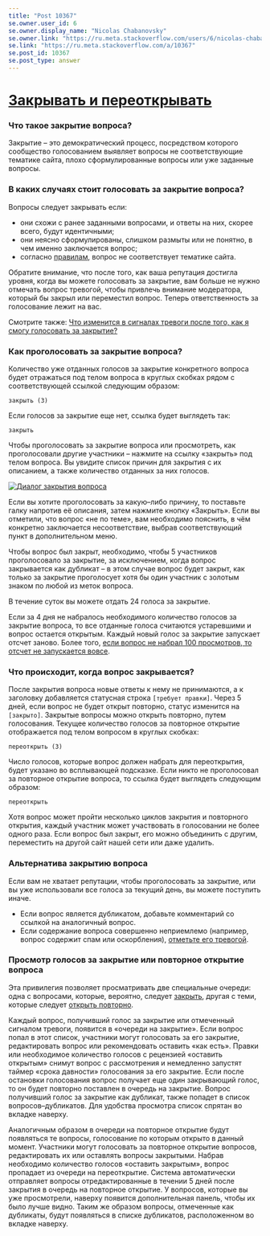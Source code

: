 ```yaml
---
title: "Post 10367"
se.owner.user_id: 6
se.owner.display_name: "Nicolas Chabanovsky"
se.owner.link: "https://ru.meta.stackoverflow.com/users/6/nicolas-chabanovsky"
se.link: "https://ru.meta.stackoverflow.com/a/10367"
se.post_id: 10367
se.post_type: answer
---
```

<h1><a href="https://ru.stackoverflow.com/help/privileges/close-questions">Закрывать и переоткрывать</a></h1>

<h3>Что такое закрытие вопроса?</h3>

<p>Закрытие – это демократический процесс, посредством которого сообщество голосованием выявляет вопросы не соответствующие тематике сайта, плохо сформулированные вопросы или уже заданные вопросы.</p>

<h3>В каких случаях стоит голосовать за закрытие вопроса?</h3>

<p>Вопросы следует закрывать если:  </p>

<ul>
<li>они схожи с ранее заданными вопросами, и ответы на них, скорее всего, будут идентичными;  </li>
<li>они неясно сформулированы, слишком размыты или не понятно, в чем именно заключается вопрос;  </li>
<li>согласно <a href="/help/on-topic">правилам</a>, вопрос не соответствует тематике сайта.  </li>
</ul>

<p>Обратите внимание, что после того, как ваша репутация достигла уровня, когда вы можете голосовать за закрытие, вам больше не нужно отмечать вопрос тревогой, чтобы привлечь внимание модератора, который бы закрыл или переместил вопрос. Теперь ответственность за голосование лежит на вас. </p>

<p>Смотрите также: <a href="http://meta.superuser.com/questions/3154/how-should-my-flagging-change-when-i-gain-the-ability-to-vote-to-close">Что изменится в сигналах тревоги после того, как я смогу голосовать за закрытие?</a>  </p>

<h3>Как проголосовать за закрытие вопроса?</h3>

<p>Количество уже отданных голосов за закрытие конкретного вопроса будет отражаться под телом вопроса в круглых скобках рядом с соответствующей ссылкой следующим образом:  </p>

<pre><code>закрыть (3) 
</code></pre>

<p>Если голосов за закрытие еще нет, ссылка будет выглядеть так: </p>

<pre><code>закрыть
</code></pre>

<p>Чтобы проголосовать за закрытие вопроса или просмотреть, как проголосовали другие участники – нажмите на ссылку «закрыть» под телом вопроса. Вы увидите список причин для закрытия с их описанием, а также количество отданных за них голосов.</p>

<p><a href="https://i.stack.imgur.com/diLub.png" rel="nofollow noreferrer"><img src="https://i.stack.imgur.com/diLub.png" alt="Диалог закрытия вопроса"></a></p>

<p>Если вы хотите проголосовать за какую–либо причину, то поставьте галку напротив её описания, затем нажмите кнопку «Закрыть». Если вы отметили, что вопрос «не по теме», вам необходимо пояснить, в чём конкретно заключается несоответствие, выбрав соответствующий пункт в дополнительном меню.</p>

<p>Чтобы вопрос был закрыт, необходимо, чтобы 5 участников проголосовало за закрытие, за исключением, когда вопрос закрывается как дубликат – в этом случае вопрос будет закрыт, как только за закрытие проголосует хотя бы один участник с золотым знаком по любой из меток вопроса.</p>

<p>В течение суток вы можете отдать 24 голоса за закрытие. </p>

<p>Если за 4 дня не набралось необходимого количество голосов за закрытие вопроса, то все отданные голоса считаются устаревшими и вопрос остается открытым. Каждый новый голос за закрытие запускает отсчет заново. Более того, <a href="http://meta.stackexchange.com/questions/56614/what-happened-here-voted-to-close-4-days-ago-but-no-close-votes-today/97594#97594">если вопрос не набрал 100 просмотров, то отсчет не запускается вовсе</a>.</p>

<h3>Что происходит, когда вопрос закрывается?</h3>

<p>После закрытия вопроса новые ответы к нему не принимаются, а к заголовку добавляется статусная строка <code>[требует правки]</code>. Через 5 дней, если вопрос не будет открыт повторно, статус изменится на <code>[закрыто]</code>. Закрытые вопросы можно открыть повторно, путем голосования. Текущее количество голосов за повторное открытие отображается под телом вопросом в круглых скобках:</p>

<pre><code>переоткрыть (3)
</code></pre>

<p>Число голосов, которые вопрос должен набрать для переоткрытия, будет указано во всплывающей подсказке. Если никто не проголосовал за повторное открытие вопроса, то ссылка будет выглядеть следующим образом:  </p>

<pre><code>переоткрыть  
</code></pre>

<p>Хотя вопрос может пройти несколько циклов закрытия и повторного открытия, каждый участник может участвовать в голосовании не более одного раза. Если вопрос был закрыт, его можно объединить с другим, переместить на другой сайт нашей сети или даже удалить.  </p>

<h3>Альтернатива закрытию вопроса</h3>

<p>Если вам не хватает репутации, чтобы проголосовать за закрытие, или вы уже использовали все голоса за текущий день, вы можете поступить иначе.</p>

<ul>
<li>Если вопрос является дубликатом, добавьте комментарий со ссылкой на аналогичный вопрос.  </li>
<li>Если содержание вопроса совершенно неприемлемо (например, вопрос содержит спам или оскорбления), <a href="/help/privileges/flag-posts">отметьте его тревогой</a>.  </li>
</ul>

<h3>Просмотр голосов за закрытие или повторное открытие вопроса</h3>

<p>Эта привилегия позволяет просматривать две специальные очереди: одна с вопросами, которые, вероятно, следует <a href="/review/close">закрыть</a>, другая с теми, которые следует <a href="/review/reopen">открыть повторно</a>. </p>

<p>Каждый вопрос, получивший голос за закрытие или отмеченный сигналом тревоги, появится в «очереди на закрытие». Если вопрос попал в этот список, участники могут голосовать за его закрытие, редактировать вопрос или рекомендовать оставить «как есть». Правки или необходимое количество голосов с рецензией «оставить открытым» снимут вопрос с рассмотрения и немедленно запустят таймер «срока давности» голосования за его закрытие. Если после остановки голосования вопрос получает еще один закрывающий голос, то он будет повторно поставлен в очередь на закрытие. Вопрос получивший голос за закрытие как дубликат, также попадет в список вопросов–дубликатов. Для удобства просмотра список спрятан во вкладке наверху.</p>

<p>Аналогичным образом в очереди на повторное открытие будут появляться те вопросы, голосование по которым открыто в данный момент. Участники могут голосовать за повторное открытие вопросов, редактировать их или оставлять вопросы закрытыми. Набрав необходимо количество голосов «оставить закрытым», вопрос пропадает из очереди на переоткрытие. Система автоматически отправляет вопросы отредактированные в течении 5 дней после закрытия в очередь на повторное открытие. У вопросов, которые вы уже просмотрели, наверху появится дополнительная панель, чтобы их было лучше видно. Таким же образом вопросы, отмеченные как дубликаты, будут появляться в списке дубликатов, расположенном во вкладке наверху.</p>
